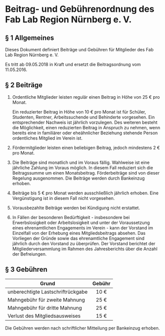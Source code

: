 Beitrag- und Gebührenordnung des Fab Lab Region Nürnberg e. V.
==============================================================

§ 1 Allgemeines
---------------

Dieses Dokument definiert Beiträge und Gebühren für Mitglieder des Fab Lab Region Nürnberg e. V.

Es tritt ab 09.05.2018 in Kraft und ersetzt die Beitragsordnung vom 11.05.2016.

§ 2 Beiträge
------------

1. Ordentliche Mitglieder leisten regulär einen Beitrag in Höhe von 25 € pro Monat.

    Ein reduzierter Beitrag in Höhe von 10 € pro Monat ist für Schüler, Studenten, Rentner, Arbeitssuchende und Behinderte vorgesehen. Ein entsprechender Nachweis ist jährlich vorzulegen. Des weiteren besteht die Möglichkeit, einen reduzierten Beitrag in Anspruch zu nehmen, wenn bereits eine in familiärer oder eheähnlicher Beziehung stehende Person ordentliches Mitglied im Verein ist.

2. Fördermitglieder leisten einen beliebigen Beitrag, jedoch mindestens 2 € pro Monat.

3. Die Beiträge sind monatlich und im Voraus fällig. Wahlweise ist eine jährliche Zahlung im Voraus möglich. In diesem Fall reduziert sich die Beitragssumme um einen Monatsbeitrag. Förderbeiträge sind von dieser Regelung ausgenommen. Die Beiträge werden durch Bankeinzug erhoben.

4. Beiträge bis 5 € pro Monat werden ausschließlich jährlich erhoben. Eine Vergünstigung ist in diesem Fall nicht vorgesehen.

5. Vorausbezahlte Beiträge werden bei Kündigung nicht erstattet.

6. In Fällen der besonderen Bedürftigkeit - insbesondere bei Erwerbslosigkeit oder Arbeitslosigkeit und unter der Voraussetzung eines ehrenamtlichen Engagements im Verein - kann der Vorstand im Einzelfall von der Erhebung eines Mitgliedsbeitrags absehen. Das Vorliegen der Gründe sowie das ehrenamtliche Engagement sind jährlich durch den Vorstand zu überprüfen. Der Vorstand berichtet der Mitgliederversammlung im Rahmen des Jahresberichts über die Anzahl der Befreiungen. 


§ 3 Gebühren
------------

| Grund                             | Gebühr |
|-----------------------------------|:------:|
| unberechtigte Lastschriftrückgabe |  10 €  |
| Mahngebühr für zweite Mahnung     |  25 €  |
| Mahngebühr für dritte Mahnung     |  25 €  |
| Verlust des Mitgliedsausweises    |  15 €  |

Die Gebühren werden nach schriftlicher Mitteilung per Bankeinzug erhoben.

